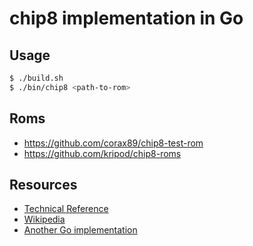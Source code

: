 # chip8 implementation in Go

## Usage

```bash
$ ./build.sh
$ ./bin/chip8 <path-to-rom>
```

## Roms

- https://github.com/corax89/chip8-test-rom
- https://github.com/kripod/chip8-roms

## Resources

- [Technical Reference](http://devernay.free.fr/hacks/chip8/C8TECH10.HTM)
- [Wikipedia](https://en.wikipedia.org/wiki/CHIP-8)
- [Another Go implementation](https://github.com/braheezy/chip-8)
